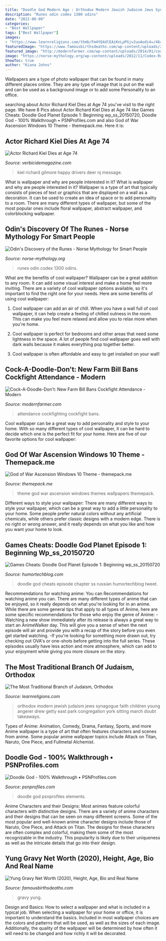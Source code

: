 ```yaml
---
title: "Doodle God Modern Age : Orthodox Modern Jewish Judaism Jews Synagogue Faith Children Young Angerer Drew Getty East Park Congregation York Sitting March Doubt Takeaways"
description: "Runes odin codex 1300 odins"
date: "2022-08-09"
categories:
- "Best Wallpaper"
tags: ["Best Wallpaper"]
images:
- "https://www.learnreligions.com/thmb/Fm4YQ4dlEAiKnLpPGjv2uoAodi4=/4641x3094/filters:fill(auto,1)/synagogue-5c802ad746e0fb0001a5f14d.jpg"
featuredImage: "https://www.famousbirthsdeaths.com/wp-content/uploads/2018/08/yung-gravy-bio-net-worth-facts.jpg"
featured_image: "http://modernfarmer.com/wp-content/uploads/2014/01/cockfighting-hero.jpg"
image: "https://norse-mythology.org/wp-content/uploads/2012/11/Codex-Runicus.jpeg"
ShowToc: true
author: "Kiana Johns"
---
```





Wallpapers are a type of photo wallpaper that can be found in many different places online. They are any type of image that is put on the wall and can be used as a background image or to add some Personality to an office.

	

		
searching about Actor Richard Kiel Dies at Age 74 you've visit to the right page. We have 8 Pics about Actor Richard Kiel Dies at Age 74 like Games Cheats: Doodle God Planet Episode 1: Beginning wp_ss_20150720, Doodle God - 100% Walkthrough • PSNProfiles.com and also God of War Ascension Windows 10 Theme - themepack.me. Here it is:
		
    
## Actor Richard Kiel Dies At Age 74

<img loading=lazy src="https://www.verbicidemagazine.com/wp-content/uploads/2014/09/richard-kiel-Happy-Gilmore.jpg" onerror="this.onerror=null;this.src='https://tse3.mm.bing.net/th?id=OIP.slpxoqnhcJ-PIkoi8busqAHaHZ&amp;pid=15.1';" alt="Actor Richard Kiel Dies at Age 74">

_Source: verbicidemagazine.com_

>kiel richard gilmore happy drivers deer nj message. 

	

What is wallpaper and why are people interested in it?
What is wallpaper and why are people interested in it?
Wallpaper is a type of art that typically consists of pieces of text or graphics that are displayed on a wall as a decoration. It can be used to create an idea of space or to add personality to a room. There are many different types of wallpaper, but some of the most popular ones include floral wallpaper, abstract wallpaper, and colorblocking wallpaper.

    
## Odin&#039;s Discovery Of The Runes - Norse Mythology For Smart People

<img loading=lazy src="https://norse-mythology.org/wp-content/uploads/2012/11/Codex-Runicus.jpeg" onerror="this.onerror=null;this.src='https://tse2.mm.bing.net/th?id=OIP.a8t37-z75lIXjICU9vsEiQHaK2&amp;pid=15.1';" alt="Odin&#039;s Discovery of the Runes - Norse Mythology for Smart People">

_Source: norse-mythology.org_

>runes odin codex 1300 odins. 

	

What are the benefits of cool wallpaper?
Wallpaper can be a great addition to any room. It can add some visual interest and make a home feel more inviting. There are a variety of cool wallpaper options available, so it's important to find the right one for your needs. Here are some benefits of using cool wallpaper: 
1. Cool wallpaper can add an air of chill. When you have a wall full of cool wallpaper, it can help create a feeling of chilled outness in the room. This can make you feel more relaxed and allow you to relax more when you're home. 

2. Cool wallpaper is perfect for bedrooms and other areas that need some lightness in the space. A lot of people find cool wallpaper goes well with dark walls because it makes everything pop together better. 

3. Cool wallpaper is often affordable and easy to get installed on your wall!

    
## Cock-A-Doodle-Don&#039;t: New Farm Bill Bans Cockfight Attendance - Modern

<img loading=lazy src="http://modernfarmer.com/wp-content/uploads/2014/01/cockfighting-hero.jpg" onerror="this.onerror=null;this.src='https://tse4.mm.bing.net/th?id=OIP.Ale-kYZPM8ngIcZHKe9mXAHaEl&amp;pid=15.1';" alt="Cock-A-Doodle-Don&#039;t: New Farm Bill Bans Cockfight Attendance - Modern">

_Source: modernfarmer.com_

>attendance cockfighting cockfight bans. 

	

Cool wallpaper can be a great way to add personality and style to your home. With so many different types of cool wallpaper, it can be hard to decide which one is the perfect fit for your home. Here are five of our favorite options for cool wallpaper: 

    
## God Of War Ascension Windows 10 Theme - Themepack.me

<img loading=lazy src="http://themepack.me/i/c/749x468/media/g/61/god-war-ascension-theme-6.jpg" onerror="this.onerror=null;this.src='https://tse2.mm.bing.net/th?id=OIP._V0Adk-EUnoAfs0EmgIpWAHaEo&amp;pid=15.1';" alt="God of War Ascension Windows 10 Theme - themepack.me">

_Source: themepack.me_

>theme god war ascension windows themes wallpapers themepack. 

	

Different ways to style your wallpaper:
There are many different ways to style your wallpaper, which can be a great way to add a little personality to your home. Some people prefer natural colors without any artificial chemicals, while others prefer classic designs with a modern edge. There is no right or wrong answer, and it really depends on what you like and how you want your home to look.

    
## Games Cheats: Doodle God Planet Episode 1: Beginning Wp_ss_20150720

<img loading=lazy src="https://humortechblog.com/wp-content/uploads/2015/07/wp_ss_20150720_0029.png" onerror="this.onerror=null;this.src='https://tse2.mm.bing.net/th?id=OIP.D5oDQpQzAMpIjQDoRXxdugHaMW&amp;pid=15.1';" alt="Games Cheats: Doodle God Planet Episode 1: Beginning wp_ss_20150720">

_Source: humortechblog.com_

>doodle god cheats episode chapter ss russian humortechblog tweet. 

	

Recommendations for watching anime: You can
Recommendations for watching anime you can. There are many different types of anime that can be enjoyed, so it really depends on what you're looking for in an anime. While there are some general tips that apply to all types of Anime, here are some specific recommendations for those who enjoy the genre of Anime: 
-Watching a new show immediately after its release is always a great way to start an AnimeWalker day. This will give you a sense of when the next episode will air and provide you with a recap of the story before you even get started watching. 
-If you're looking for something more drawn out, try checking out OVA's or one-shots before getting into the full series. These episodes usually have less action and more atmosphere, which can add to your enjoyment while giving you more closure on the story.

    
## The Most Traditional Branch Of Judaism, Orthodox

<img loading=lazy src="https://www.learnreligions.com/thmb/Fm4YQ4dlEAiKnLpPGjv2uoAodi4=/4641x3094/filters:fill(auto,1)/synagogue-5c802ad746e0fb0001a5f14d.jpg" onerror="this.onerror=null;this.src='https://tse2.mm.bing.net/th?id=OIP.rMLRZ2PZH5B-yMCL76SF4AHaE8&amp;pid=15.1';" alt="The Most Traditional Branch of Judaism, Orthodox">

_Source: learnreligions.com_

>orthodox modern jewish judaism jews synagogue faith children young angerer drew getty east park congregation york sitting march doubt takeaways. 

	

Types of Anime: Animation, Comedy, Drama, Fantasy, Sports, and more
Anime wallpaper is a type of art that often features characters and scenes from anime. Some popular anime wallpaper topics include Attack on Titan, Naruto, One Piece, and Fullmetal Alchemist.

    
## Doodle God - 100% Walkthrough • PSNProfiles.com

<img loading=lazy src="https://i.psnprofiles.com/guides/8855/df6175.png" onerror="this.onerror=null;this.src='https://tse4.mm.bing.net/th?id=OIP.Fj-jI5uzkFFK4-nUZ6S3_wHaEK&amp;pid=15.1';" alt="Doodle God - 100% Walkthrough • PSNProfiles.com">

_Source: psnprofiles.com_

>doodle god psnprofiles elements. 

	

Anime Characters and their Designs: Most animes feature colorful characters with distinctive designs.
There are a variety of anime characters and their designs that can be seen on many different screens. Some of the most popular and well-known anime character designs include those of Naruto, One Piece, and Attack on Titan. The designs for these characters are often complex and colorful, making them some of the most recognizable in the industry. This popularity is likely due to their uniqueness as well as the intricate details that go into their design.

    
## Yung Gravy Net Worth (2020), Height, Age, Bio And Real Name

<img loading=lazy src="https://www.famousbirthsdeaths.com/wp-content/uploads/2018/08/yung-gravy-bio-net-worth-facts.jpg" onerror="this.onerror=null;this.src='https://tse2.mm.bing.net/th?id=OIP.eOx2SXZXbC12YCXRbPiEeAHaHa&amp;pid=15.1';" alt="Yung Gravy Net Worth (2020), Height, Age, Bio and Real Name">

_Source: famousbirthsdeaths.com_

>gravy yung. 

	

Design and Basics: How to select a wallpaper and what is included in a typical job.
When selecting a wallpaper for your home or office, it is important to understand the basics. Included in most wallpaper choices are the colors and patterns that will be used, as well as the sizes of each image. Additionally, the quality of the wallpaper will be determined by how often it will need to be changed and how richly it will be decorated.

